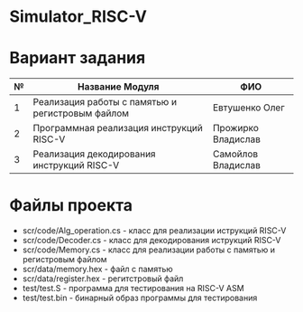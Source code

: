 # Simulator_RISC-V 

# Вариант задания
№|Название Модуля|ФИО
--- | --- | --- |
1 | Реализация работы с памятью и регистровым файлом | Евтушенко Олег |
2 | Программная реализация инструкций RISC-V | Прожирко Владислав |
3 | Реализация декодирования инструкций RISC-V | Самойлов Владислав |

# Файлы проекта
+ scr/code/Alg_operation.cs - класс для реализации иструкций RISC-V
+ scr/code/Decoder.cs - класс для декодирования иструкций RISC-V
+ scr/code/Memory.cs - класс для реализации работы с памятью и регистровым файлом
+ scr/data/memory.hex - файл с памятью
+ scr/data/register.hex - регитстровый файл
+ test/test.S - программа для тестирования на RISC-V ASM
+ test/test.bin - бинарный образ программы для тестирования
